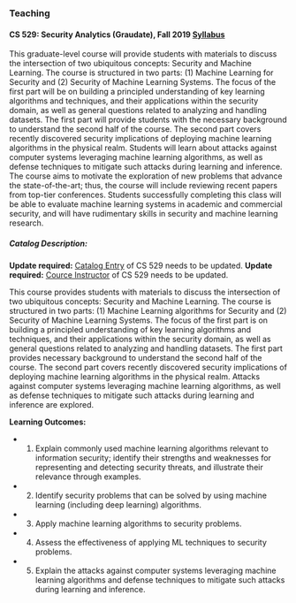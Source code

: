 
### Teaching

#### CS 529: Security Analytics (Graudate), Fall 2019 [Syllabus](http://beerkay.github.io/courses/cs529/content/syllabus/CS529.pdf)

This graduate-level course will provide students with materials to discuss the intersection of two ubiquitous concepts: Security and Machine Learning. The course is structured in two parts: (1) Machine Learning for Security and (2) Security of Machine Learning Systems. The focus of the first part will be on building a principled understanding of key learning algorithms and techniques, and their applications within the security domain, as well as general questions related to analyzing and handling datasets. The first part will provide students with the necessary background to understand the second half of the course. The second part covers recently discovered security implications of deploying machine learning algorithms in the physical realm. Students will learn about attacks against computer systems leveraging machine learning algorithms, as well as defense techniques to mitigate such attacks during learning and inference. The course aims to motivate the exploration of new problems that advance the state-of-the-art; thus, the course will include reviewing recent papers from top-tier conferences. Students successfully completing this class will be able to evaluate machine learning systems in academic and commercial security, and will have rudimentary skills in security and machine learning research. 


##### Catalog Description:

**Update required:** [Catalog Entry](https://selfservice.mypurdue.purdue.edu/prod/bwckctlg.p_disp_course_detail?cat_term_in=202010&subj_code_in=CS&crse_numb_in=52900) of CS 529 needs to be updated.
**Update required:** [Cource Instructor](https://www.cs.purdue.edu/academic-programs/courses/2019_fall_courses.html) of CS 529 needs to be updated.

This course provides students with materials to discuss the intersection of two ubiquitous concepts: Security and Machine Learning. The course is structured in two parts: (1) Machine Learning algorithms for Security and (2) Security of Machine Learning Systems. The focus of the first part is on building a principled understanding of key learning algorithms and techniques, and their applications within the security domain, as well as general questions related to analyzing and handling datasets. The first part provides necessary background to understand the second half of the course. The second part covers recently discovered security implications of deploying machine learning algorithms in the physical realm. Attacks against computer systems leveraging machine learning algorithms, as well as defense techniques to mitigate such attacks during learning and inference are explored. 


**Learning Outcomes:** 
- 1. Explain commonly used machine learning algorithms relevant to information security; identify their strengths and weaknesses for representing and detecting security threats, and illustrate their relevance through examples. 
- 2. Identify security problems that can be solved by using machine learning (including deep learning) algorithms. 
- 3. Apply machine learning algorithms to security problems. 
- 4. Assess the effectiveness of applying ML techniques to security problems.
- 5. Explain the attacks against computer systems leveraging machine learning algorithms and defense techniques to mitigate such attacks during learning and inference.





